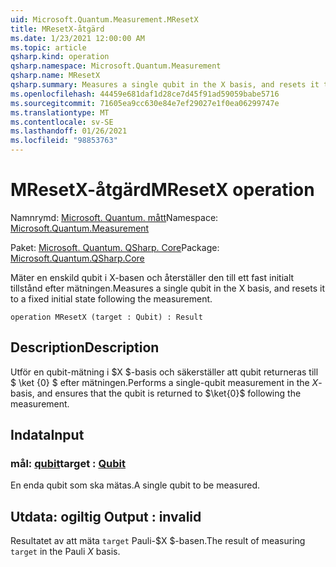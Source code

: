 ```yaml
---
uid: Microsoft.Quantum.Measurement.MResetX
title: MResetX-åtgärd
ms.date: 1/23/2021 12:00:00 AM
ms.topic: article
qsharp.kind: operation
qsharp.namespace: Microsoft.Quantum.Measurement
qsharp.name: MResetX
qsharp.summary: Measures a single qubit in the X basis, and resets it to a fixed initial state following the measurement.
ms.openlocfilehash: 44459e681daf1d28ce7d45f91ad59059babe5716
ms.sourcegitcommit: 71605ea9cc630e84e7ef29027e1f0ea06299747e
ms.translationtype: MT
ms.contentlocale: sv-SE
ms.lasthandoff: 01/26/2021
ms.locfileid: "98853763"
---
```

# <a name="mresetx-operation"></a><span data-ttu-id="a55f7-102">MResetX-åtgärd</span><span class="sxs-lookup"><span data-stu-id="a55f7-102">MResetX operation</span></span>

<span data-ttu-id="a55f7-103">Namnrymd: [Microsoft. Quantum. mått](xref:Microsoft.Quantum.Measurement)</span><span class="sxs-lookup"><span data-stu-id="a55f7-103">Namespace: [Microsoft.Quantum.Measurement](xref:Microsoft.Quantum.Measurement)</span></span>

<span data-ttu-id="a55f7-104">Paket: [Microsoft. Quantum. QSharp. Core](https://nuget.org/packages/Microsoft.Quantum.QSharp.Core)</span><span class="sxs-lookup"><span data-stu-id="a55f7-104">Package: [Microsoft.Quantum.QSharp.Core](https://nuget.org/packages/Microsoft.Quantum.QSharp.Core)</span></span>


<span data-ttu-id="a55f7-105">Mäter en enskild qubit i X-basen och återställer den till ett fast initialt tillstånd efter mätningen.</span><span class="sxs-lookup"><span data-stu-id="a55f7-105">Measures a single qubit in the X basis, and resets it to a fixed initial state following the measurement.</span></span>

```qsharp
operation MResetX (target : Qubit) : Result
```


## <a name="description"></a><span data-ttu-id="a55f7-106">Description</span><span class="sxs-lookup"><span data-stu-id="a55f7-106">Description</span></span>

<span data-ttu-id="a55f7-107">Utför en qubit-mätning i $X $-basis och säkerställer att qubit returneras till $ \ket {0} $ efter mätningen.</span><span class="sxs-lookup"><span data-stu-id="a55f7-107">Performs a single-qubit measurement in the $X$-basis, and ensures that the qubit is returned to $\ket{0}$ following the measurement.</span></span>

## <a name="input"></a><span data-ttu-id="a55f7-108">Indata</span><span class="sxs-lookup"><span data-stu-id="a55f7-108">Input</span></span>

### <a name="target--qubit"></a><span data-ttu-id="a55f7-109">mål: [qubit](xref:microsoft.quantum.lang-ref.qubit)</span><span class="sxs-lookup"><span data-stu-id="a55f7-109">target : [Qubit](xref:microsoft.quantum.lang-ref.qubit)</span></span>

<span data-ttu-id="a55f7-110">En enda qubit som ska mätas.</span><span class="sxs-lookup"><span data-stu-id="a55f7-110">A single qubit to be measured.</span></span>



## <a name="output--__invalidresult__"></a><span data-ttu-id="a55f7-111">Utdata: __ogiltig <Result>__</span><span class="sxs-lookup"><span data-stu-id="a55f7-111">Output : __invalid<Result>__</span></span>

<span data-ttu-id="a55f7-112">Resultatet av att mäta `target` Pauli-$X $-basen.</span><span class="sxs-lookup"><span data-stu-id="a55f7-112">The result of measuring `target` in the Pauli $X$ basis.</span></span>
